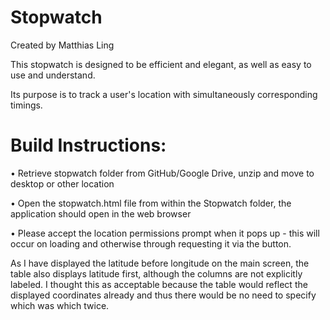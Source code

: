 # Stopwatch

Created by Matthias Ling 


This stopwatch is designed to be efficient and elegant, as well as easy to use and understand. 

Its purpose is to track a user's location with simultaneously corresponding timings.

# Build Instructions:

• Retrieve stopwatch folder from GitHub/Google Drive, unzip and move to desktop or other location

• Open the stopwatch.html file from within the Stopwatch folder, the application should open in the web browser

• Please accept the location permissions prompt when it pops up - this will occur on loading and otherwise through requesting it via the button.

As I have displayed the latitude before longitude on the main screen, the table also displays latitude first, although the columns are not explicitly labeled.  I thought this as acceptable because the table would reflect the displayed coordinates already and thus there would be no need to specify which was which twice.
